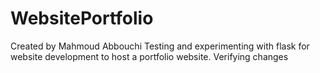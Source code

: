 # WebsitePortfolio
Created by Mahmoud Abbouchi
Testing and experimenting with flask for website development to host a portfolio website.
Verifying changes

